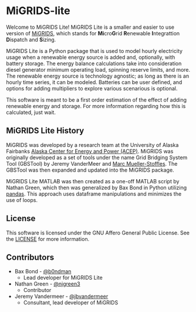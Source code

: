 # MiGRIDS-lite
Welcome to MiGRIDS Lite! MiGRIDS Lite is a smaller and easier to use version of [MiGRIDS](https://github.com/acep-uaf/MiGRIDS), which stands for **Mi**cro**G**rid **R**enewable **I**ntegrattion **D**ispatch and **S**izing.

MiGRIDS Lite is a Python package that is used to model hourly electricity usage when a renewable energy source is added and, optionally, with battery storage. The energy balance calculations take into consideration diesel generator minimum operating load, spinning reserve limits, and more. The renewable energy source is technology agnostic; as long as there is an hourly time series, it can be modeled. Batteries can be user defined, and options for adding multipliers to explore various scenarious is optional.

This software is meant to be a first order estimation of the effect of adding renewable energy and storage. For more information regarding how this is calculated, just wait.

## MiGRIDS Lite History

MiGRIDS was developed by a research team at the University of Alaska Fairbanks [Alaska Center for
Energy and Power (ACEP)](https://acep.uaf.edu). MiGRIDS was originally developed
as a set of tools under the name Grid Bridging System Tool (GBSTool) by Jeremy VanderMeer and [Marc Mueller-Stoffles](https://github.com/mmuellerstoffels). The GBSTool was then expanded and updated into the MiGRIDS package.

MiGRIDS Lite MATLAB was then created as a one-off MATLAB script by Nathan Green, which then was generalized by Bax Bond in Python utilizing [pandas](https://pandas.pydata.org). This approach uses dataframe manipulations and minimizes the use of loops.

## License

This software is licensed under the  GNU Affero General Public License. See the [LICENSE](LICENSE) for more information.

## Contributors
- Bax Bond - [@b0ndman](https://github.com/b0ndman)
    - Lead developer for MiGRIDS Lite
- Nathan Green - [@njgreen3](https://github.com/njgreen3)
    - Contributor
- Jeremy Vandermeer - [@jbvandermeer](https://github.com/jbvandermeer)
    - Consultant, lead developer of MiGRIDS